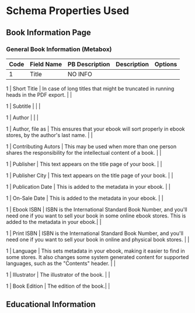 # Schema Properties Used
## Book Information Page
### General Book Information (Metabox)

Code | Field Name | PB Description | Description | Options
--- | --- | --- | --- | ---
1 | Title | NO INFO | |

1 | Short Title | In case of long titles that might be truncated in running heads in the PDF export. | |

1 | Subtitle | | |

1 | Author | | |

1 | Author, file as | This ensures that your ebook will sort properly in ebook stores, by the author's last name. | |

1 | Contributing Autors | This may be used when more than one person shares the responsibility for the intellectual content of a book. | |

1 | Publisher | This text appears on the title page of your book. | |

1 | Publisher City | This text appears on the title page of your book. | |

1 | Publication Date | This is added to the metadata in your ebook. | |

1 | On-Sale Date | This is added to the metadata in your ebook. | |

1 | Ebook ISBN | ISBN is the International Standard Book Number, and you'll need one if you want to sell your book in some online ebook stores. This is added to the metadata in your ebook.| |

1 | Print ISBN | ISBN is the International Standard Book Number, and you'll need one if you want to sell your book in online and physical book stores. | |

1 | Language | This sets metadata in your ebook, making it easier to find in some stores. It also changes some system generated content for supported languages, such as the "Contents" header. | |

1 | Illustrator | The illustrator of the book. | |

1 | Book Edition | The edition of the book.| |

## Educational Information
